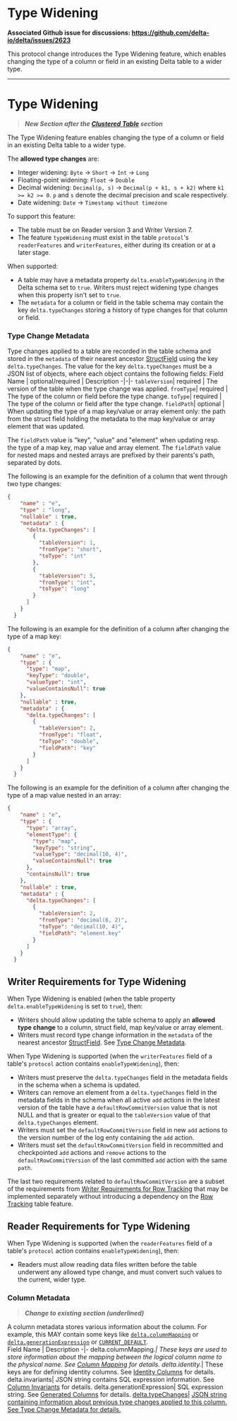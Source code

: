 # Type Widening
**Associated Github issue for discussions: https://github.com/delta-io/delta/issues/2623**

This protocol change introduces the Type Widening feature, which enables changing the type of a column or field in an existing Delta table to a wider type.

--------

# Type Widening
> ***New Section after the [Clustered Table](#clustered-table) section***

The Type Widening feature enables changing the type of a column or field in an existing Delta table
to a wider type.

The **allowed type changes** are:
- Integer widening: `Byte` -> `Short` -> `Int` -> `Long`
- Floating-point widening: `Float` -> `Double`
- Decimal widening: `Decimal(p, s)` -> `Decimal(p + k1, s + k2)` where `k1 >= k2 >= 0`. `p` and `s` denote the decimal precision and scale respectively.
- Date widening: `Date` -> `Timestamp without timezone`

To support this feature:
- The table must be on Reader version 3 and Writer Version 7.
- The feature `typeWidening` must exist in the table `protocol`'s `readerFeatures` and `writerFeatures`, either during its creation or at a later stage.

When supported:
 - A table may have a metadata property `delta.enableTypeWidening` in the Delta schema set to `true`. Writers must reject widening type changes when this property isn't set to `true`.
 - The `metadata` for a column or field in the table schema may contain the key `delta.typeChanges` storing a history of type changes for that column or field.

### Type Change Metadata

Type changes applied to a table are recorded in the table schema and stored in the `metadata` of their nearest ancestor [StructField](#struct-field) using the key `delta.typeChanges`.
The value for the key `delta.typeChanges` must be a JSON list of objects, where each object contains the following fields:
Field Name | optional/required | Description
-|-|-
`tableVersion`| required | The version of the table when the type change was applied.
`fromType`| required | The type of the column or field before the type change.
`toType`| required | The type of the column or field after the type change.
`fieldPath`| optional | When updating the type of a map key/value or array element only: the path from the struct field holding the metadata to the map key/value or array element that was updated.

The `fieldPath` value is "key", "value" and "element"  when updating resp. the type of a map key, map value and array element.
The `fieldPath` value for nested maps and nested arrays are prefixed by their parents's path, separated by dots.

The following is an example for the definition of a column that went through two type changes:
```json
{
    "name" : "e",
    "type" : "long",
    "nullable" : true,
    "metadata" : { 
      "delta.typeChanges": [
        {
          "tableVersion": 1,
          "fromType": "short",
          "toType": "int"
        },
        {
          "tableVersion": 5,
          "fromType": "int",
          "toType": "long"
        }
      ]
    }
  }
```

The following is an example for the definition of a column after changing the type of a map key:
```json
{
    "name" : "e",
    "type" : {
      "type": "map",
      "keyType": "double",
      "valueType": "int",
      "valueContainsNull": true
    },
    "nullable" : true,
    "metadata" : { 
      "delta.typeChanges": [
        {
          "tableVersion": 2,
          "fromType": "float",
          "toType": "double",
          "fieldPath": "key"
        }
      ]
    }
  }
```

The following is an example for the definition of a column after changing the type of a map value nested in an array:
```json
{
    "name" : "e",
    "type" : {
      "type": "array",
      "elementType": {
        "type": "map",
        "keyType": "string",
        "valueType": "decimal(10, 4)",
        "valueContainsNull": true
      },
      "containsNull": true
    },
    "nullable" : true,
    "metadata" : { 
      "delta.typeChanges": [
        {
          "tableVersion": 2,
          "fromType": "decimal(6, 2)",
          "toType": "decimal(10, 4)",
          "fieldPath": "element.key"
        }
      ]
    }
  }
```

## Writer Requirements for Type Widening

When Type Widening is enabled (when the table property `delta.enableTypeWidening` is set to `true`), then:
- Writers should allow updating the table schema to apply an **allowed type change** to a column, struct field, map key/value or array element.
- Writers must record type change information in the `metadata` of the nearest ancestor [StructField](#struct-field). See [Type Change Metadata](#type-change-metadata).

When Type Widening is supported (when the `writerFeatures` field of a table's `protocol` action contains `enableTypeWidening`), then:
- Writers must preserve the `delta.typeChanges` field in the metadata fields in the schema when a schema is updated.
- Writers can remove an element from a `delta.typeChanges` field in the metadata fields in the schema when all active `add` actions in the latest version of the table have a `defaultRowCommitVersion` value that is not NULL and that is greater or equal to the `tableVersion` value of that `delta.typeChanges` element.
- Writers must set the `defaultRowCommitVersion` field in new `add` actions to the version number of the log enty containing the `add` action.
- Writers must set the `defaultRowCommitVersion` field in recommitted and checkpointed `add` actions and `remove` actions to the `defaultRowCommitVersion` of the last committed `add` action with the same `path`.

The last two requirements related to `defaultRowCommitVersion` are a subset of the requirements from [Writer Requirements for Row Tracking](#writer-requirements-for-row-tracking) that may be implemented separately without introducing a dependency on the [Row Tracking](#row-tracking) table feature.

## Reader Requirements for Type Widening
When Type Widening is supported (when the `readerFeatures` field of a table's `protocol` action contains `enableTypeWidening`), then:
- Readers must allow reading data files written before the table underwent any allowed type change, and must convert such values to the current, wider type.

### Column Metadata
> ***Change to existing section (underlined)***

A column metadata stores various information about the column.
For example, this MAY contain some keys like [`delta.columnMapping`](#column-mapping) or [`delta.generationExpression`](#generated-columns) or [`CURRENT_DEFAULT`](#default-columns).  
Field Name | Description
-|-
delta.columnMapping.*| These keys are used to store information about the mapping between the logical column name to  the physical name. See [Column Mapping](#column-mapping) for details.
delta.identity.*| These keys are for defining identity columns. See [Identity Columns](#identity-columns) for details.
delta.invariants| JSON string contains SQL expression information. See [Column Invariants](#column-invariants) for details.
delta.generationExpression| SQL expression string. See [Generated Columns](#generated-columns) for details.
<ins>delta.typeChanges</ins>| <ins>JSON string containing information about previous type changes applied to this column. See [Type Change Metadata](#type-change-metadata) for details.</ins>
